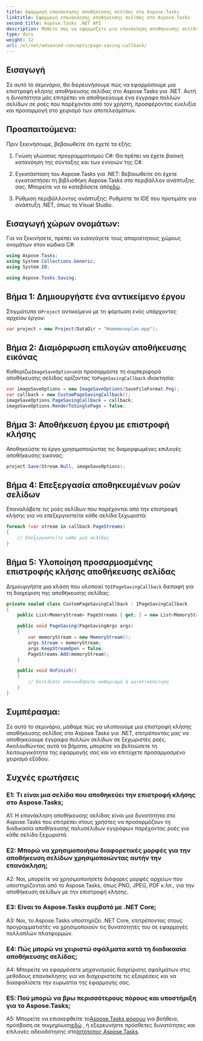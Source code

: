 ```yaml
---
title: Εφαρμογή επανάκλησης αποθήκευσης σελίδας στο Aspose.Tasks
linktitle: Εφαρμογή επανάκλησης αποθήκευσης σελίδας στο Aspose.Tasks
second_title: Aspose.Tasks .NET API
description: Μάθετε πώς να εφαρμόζετε μια επανάκληση αποθήκευσης σελίδας στο Aspose.Tasks για .NET, επιτρέποντας προσαρμοσμένο χειρισμό ροών εξόδου εγγράφων πολλών σελίδων.
type: docs
weight: 12
url: /el/net/advanced-concepts/page-saving-callback/
---
```

## Εισαγωγή

Σε αυτό το σεμινάριο, θα διερευνήσουμε πώς να εφαρμόσουμε μια επιστροφή κλήσης αποθήκευσης σελίδας στο Aspose.Tasks για .NET. Αυτή η δυνατότητα μάς επιτρέπει να αποθηκεύουμε ένα έγγραφο πολλών σελίδων σε ροές που παρέχονται από τον χρήστη, προσφέροντας ευελιξία και προσαρμογή στο χειρισμό των αποτελεσμάτων.

## Προαπαιτούμενα:

Πριν ξεκινήσουμε, βεβαιωθείτε ότι έχετε τα εξής:

1. Γνώση γλώσσας προγραμματισμού C#: Θα πρέπει να έχετε βασική κατανόηση της σύνταξης και των εννοιών της C#.
   
2.  Εγκατάσταση του Aspose.Tasks για .NET: Βεβαιωθείτε ότι έχετε εγκαταστήσει τη βιβλιοθήκη Aspose.Tasks στο περιβάλλον ανάπτυξης σας. Μπορείτε να το κατεβάσετε από[εδώ](https://releases.aspose.com/tasks/net/).

3. Ρύθμιση περιβάλλοντος ανάπτυξης: Ρυθμίστε το IDE που προτιμάτε για ανάπτυξη .NET, όπως το Visual Studio.

## Εισαγωγή χώρων ονομάτων:

Για να ξεκινήσετε, πρέπει να εισαγάγετε τους απαραίτητους χώρους ονομάτων στον κώδικα C#:

```csharp
using Aspose.Tasks;
using System.Collections.Generic;
using System.IO;

using Aspose.Tasks.Saving;

```

## Βήμα 1: Δημιουργήστε ένα αντικείμενο έργου

 Στιγμιότυπο α`Project` αντικείμενο με τη φόρτωση ενός υπάρχοντος αρχείου έργου:

```csharp
var project = new Project(DataDir + "Homemoveplan.mpp");
```

## Βήμα 2: Διαμόρφωση επιλογών αποθήκευσης εικόνας

 Καθορίζω`ImageSaveOptions`και προσαρμόστε τη συμπεριφορά αποθήκευσης σελίδας ορίζοντας το`PageSavingCallback` ιδιοκτησία:

```csharp
var imageSaveOptions = new ImageSaveOptions(SaveFileFormat.Png);
var callback = new CustomPageSavingCallback();
imageSaveOptions.PageSavingCallback = callback;
imageSaveOptions.RenderToSinglePage = false;
```

## Βήμα 3: Αποθήκευση έργου με επιστροφή κλήσης

Αποθηκεύστε το έργο χρησιμοποιώντας τις διαμορφωμένες επιλογές αποθήκευσης εικόνας:

```csharp
project.Save(Stream.Null, imageSaveOptions);
```

## Βήμα 4: Επεξεργασία αποθηκευμένων ροών σελίδων

Επαναλάβετε τις ροές σελίδων που παρέχονται από την επιστροφή κλήσης για να επεξεργαστείτε κάθε σελίδα ξεχωριστά:

```csharp
foreach (var stream in callback.PageStreams)
{
    // Επεξεργαστείτε κάθε ροή σελίδας
}
```

## Βήμα 5: Υλοποίηση προσαρμοσμένης επιστροφής κλήσης αποθήκευσης σελίδας

 Δημιουργήστε μια κλάση που υλοποιεί το`IPageSavingCallback` διεπαφή για τη διαχείριση της αποθήκευσης σελίδας:

```csharp
private sealed class CustomPageSavingCallback : IPageSavingCallback
{
    public List<MemoryStream> PageStreams { get; } = new List<MemoryStream>();

    public void PageSaving(PageSavingArgs args)
    {
        var memoryStream = new MemoryStream();
        args.Stream = memoryStream;
        args.KeepStreamOpen = false;
        PageStreams.Add(memoryStream);
    }

    public void OnFinish()
    {
        // Εκτελέστε οποιονδήποτε καθαρισμό ή οριστικοποίηση
    }
}
```

## Συμπέρασμα:

Σε αυτό το σεμινάριο, μάθαμε πώς να υλοποιούμε μια επιστροφή κλήσης αποθήκευσης σελίδας στο Aspose.Tasks για .NET, επιτρέποντάς μας να αποθηκεύουμε έγγραφα πολλών σελίδων σε ξεχωριστές ροές. Ακολουθώντας αυτά τα βήματα, μπορείτε να βελτιώσετε τη λειτουργικότητα της εφαρμογής σας και να επιτύχετε προσαρμοσμένο χειρισμό εξόδου.

## Συχνές ερωτήσεις

### Ε1: Τι είναι μια σελίδα που αποθηκεύει την επιστροφή κλήσης στο Aspose.Tasks;

A1: Η επανάκληση αποθήκευσης σελίδας είναι μια δυνατότητα στο Aspose.Tasks που επιτρέπει στους χρήστες να προσαρμόζουν τη διαδικασία αποθήκευσης πολυσέλιδων εγγράφων παρέχοντας ροές για κάθε σελίδα ξεχωριστά.

### Ε2: Μπορώ να χρησιμοποιήσω διαφορετικές μορφές για την αποθήκευση σελίδων χρησιμοποιώντας αυτήν την επανάκληση;

A2: Ναι, μπορείτε να χρησιμοποιήσετε διάφορες μορφές αρχείων που υποστηρίζονται από το Aspose.Tasks, όπως PNG, JPEG, PDF κ.λπ., για την αποθήκευση σελίδων με την επιστροφή κλήσης.

### Ε3: Είναι το Aspose.Tasks συμβατό με .NET Core;

A3: Ναι, το Aspose.Tasks υποστηρίζει .NET Core, επιτρέποντας στους προγραμματιστές να χρησιμοποιούν τις δυνατότητές του σε εφαρμογές πολλαπλών πλατφορμών.

### Ε4: Πώς μπορώ να χειριστώ σφάλματα κατά τη διαδικασία αποθήκευσης σελίδας;

A4: Μπορείτε να εφαρμόσετε μηχανισμούς διαχείρισης σφαλμάτων στις μεθόδους επανάκλησης για να διαχειριστείτε τις εξαιρέσεις και να διασφαλίσετε την ευρωστία της εφαρμογής σας.

### Ε5: Πού μπορώ να βρω περισσότερους πόρους και υποστήριξη για το Aspose.Tasks;

 A5: Μπορείτε να επισκεφθείτε το[Aspose.Tasks φόρουμ](https://forum.aspose.com/c/tasks/15) για βοήθεια, πρόσβαση σε τεκμηρίωση[εδώ](https://reference.aspose.com/tasks/net/) , ή εξερευνήστε πρόσθετες δυνατότητες και επιλογές αδειοδότησης στο[Ιστότοπος Aspose.Tasks](https://purchase.aspose.com/buy).